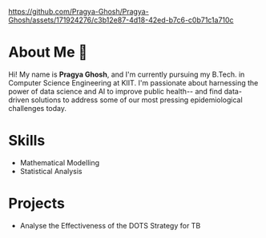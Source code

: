https://github.com/Pragya-Ghosh/Pragya-Ghosh/assets/171924276/c3b12e87-4d18-42ed-b7c6-c0b71c1a710c

# About Me 👋
Hi! My name is **Pragya Ghosh**, and I'm currently pursuing my B.Tech. in Computer Science Engineering at KIIT. I'm passionate about harnessing the power of data science and AI to improve public health-- and find data-driven solutions to address some of our most pressing epidemiological challenges today.

# Skills
- Mathematical Modelling
- Statistical Analysis

# Projects
- Analyse the Effectiveness of the DOTS Strategy for TB
